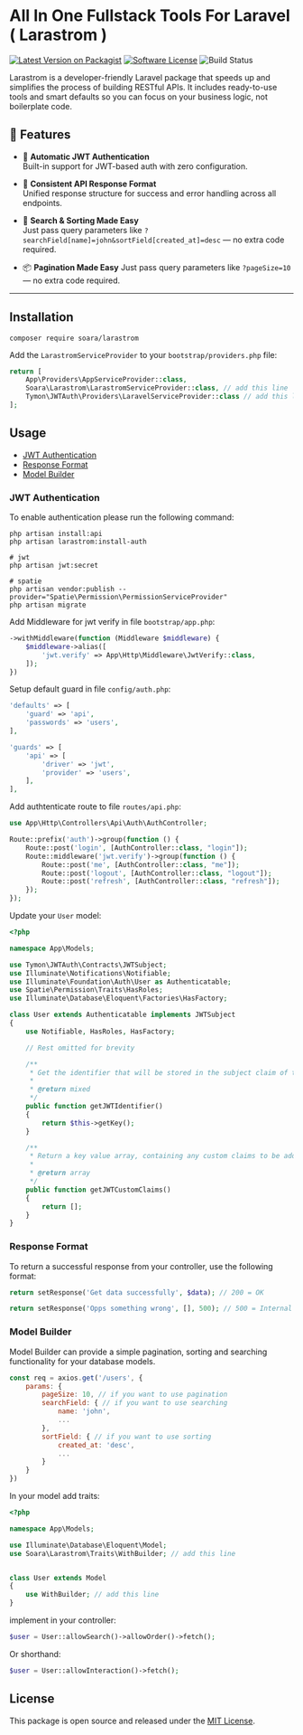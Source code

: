 # All In One Fullstack Tools For Laravel ( Larastrom )

[![Latest Version on Packagist](https://img.shields.io/packagist/v/stechstudio/laravel-jwt.svg?style=flat-square)](https://packagist.org/packages/soara/larastrom)
[![Software License](https://img.shields.io/badge/license-MIT-brightgreen.svg?style=flat-square)](LICENSE.md)
![Build Status](https://img.shields.io/endpoint?url=https://app.chipperci.com/projects/dc325ad7-6039-4345-8e77-828492ba0bf1/status/v2&style=flat-square)

Larastrom is a developer-friendly Laravel package that speeds up and simplifies the process of building RESTful APIs. It includes ready-to-use tools and smart defaults so you can focus on your business logic, not boilerplate code.

## 🚀 Features

- 🔐 **Automatic JWT Authentication**  
  Built-in support for JWT-based auth with zero configuration.

- 🔁 **Consistent API Response Format**  
  Unified response structure for success and error handling across all endpoints.

- 🔎 **Search & Sorting Made Easy**  
  Just pass query parameters like `?searchField[name]=john&sortField[created_at]=desc` — no extra code required.

- 📦 **Pagination Made Easy**
  Just pass query parameters like `?pageSize=10` — no extra code required.

---

## Installation

```
composer require soara/larastrom
```

Add the `LarastromServiceProvider` to your `bootstrap/providers.php` file:

```php
return [
    App\Providers\AppServiceProvider::class,
    Soara\Larastrom\LarastromServiceProvider::class, // add this line
    Tymon\JWTAuth\Providers\LaravelServiceProvider::class // add this line
];
```

## Usage

- [JWT Authentication](#jwt-authentication)
- [Response Format](#response-format)
- [Model Builder](#model-builder)

### JWT Authentication

To enable authentication please run the following command:

```
php artisan install:api
php artisan larastrom:install-auth

# jwt
php artisan jwt:secret

# spatie
php artisan vendor:publish --provider="Spatie\Permission\PermissionServiceProvider"
php artisan migrate
```

Add Middleware for jwt verify in file `bootstrap/app.php`:

```php
->withMiddleware(function (Middleware $middleware) {
    $middleware->alias([
        'jwt.verify' => App\Http\Middleware\JwtVerify::class,
    ]);
})
```

Setup default guard in file `config/auth.php`:

```php
'defaults' => [
    'guard' => 'api',
    'passwords' => 'users',
],

'guards' => [
    'api' => [
        'driver' => 'jwt',
        'provider' => 'users',
    ],
],
```

Add authtenticate route to file `routes/api.php`:

```php
use App\Http\Controllers\Api\Auth\AuthController;

Route::prefix('auth')->group(function () {
    Route::post('login', [AuthController::class, "login"]);
    Route::middleware('jwt.verify')->group(function () {
        Route::post('me', [AuthController::class, "me"]);
        Route::post('logout', [AuthController::class, "logout"]);
        Route::post('refresh', [AuthController::class, "refresh"]);
    });
});
```

Update your `User` model:

```php
<?php

namespace App\Models;

use Tymon\JWTAuth\Contracts\JWTSubject;
use Illuminate\Notifications\Notifiable;
use Illuminate\Foundation\Auth\User as Authenticatable;
use Spatie\Permission\Traits\HasRoles;
use Illuminate\Database\Eloquent\Factories\HasFactory;

class User extends Authenticatable implements JWTSubject
{
    use Notifiable, HasRoles, HasFactory;

    // Rest omitted for brevity

    /**
     * Get the identifier that will be stored in the subject claim of the JWT.
     *
     * @return mixed
     */
    public function getJWTIdentifier()
    {
        return $this->getKey();
    }

    /**
     * Return a key value array, containing any custom claims to be added to the JWT.
     *
     * @return array
     */
    public function getJWTCustomClaims()
    {
        return [];
    }
}
```

### Response Format

To return a successful response from your controller, use the following format:

```php
return setResponse('Get data successfully', $data); // 200 = OK

return setResponse('Opps something wrong', [], 500); // 500 = Internal Server Error
```

### Model Builder

Model Builder can provide a simple pagination, sorting and searching functionality for your database models.

```js
const req = axios.get('/users', {
    params: {
        pageSize: 10, // if you want to use pagination
        searchField: { // if you want to use searching
            name: 'john',
            ...
        },
        sortField: { // if you want to use sorting
            created_at: 'desc',
            ...
        }
    }
})
```

In your model add traits:

```php
<?php

namespace App\Models;

use Illuminate\Database\Eloquent\Model;
use Soara\Larastrom\Traits\WithBuilder; // add this line


class User extends Model
{
    use WithBuilder; // add this line
}
```

implement in your controller:

```php
$user = User::allowSearch()->allowOrder()->fetch();
```

Or shorthand:

```php
$user = User::allowInteraction()->fetch();
```

## License

This package is open source and released under the [MIT License](https://opensource.org/licenses/MIT).
